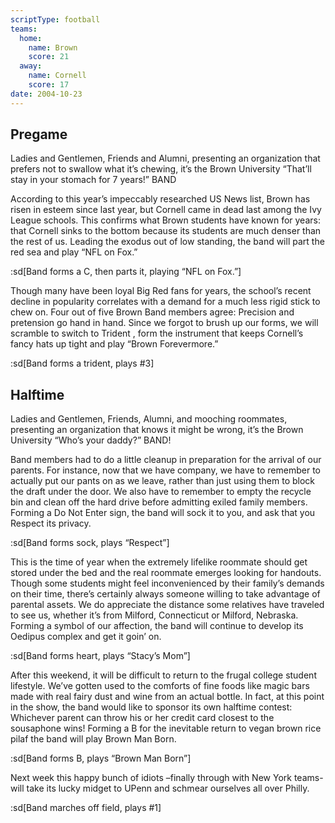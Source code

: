 ```yaml
---
scriptType: football
teams:
  home:
    name: Brown
    score: 21
  away:
    name: Cornell
    score: 17
date: 2004-10-23
---
```


## Pregame

Ladies and Gentlemen, Friends and Alumni, presenting an organization that prefers not to swallow what it’s chewing, it’s the Brown University “That’ll stay in your stomach for 7 years!” BAND

According to this year’s impeccably researched US News list, Brown has risen in esteem since last year, but Cornell came in dead last among the Ivy League schools. This confirms what Brown students have known for years: that Cornell sinks to the bottom because its students are much denser than the rest of us. Leading the exodus out of low standing, the band will part the red sea and play “NFL on Fox.”

:sd[Band forms a C, then parts it, playing “NFL on Fox.”]

Though many have been loyal Big Red fans for years, the school’s recent decline in popularity correlates with a demand for a much less rigid stick to chew on. Four out of five Brown Band members agree: Precision and pretension go hand in hand. Since we forgot to brush up our forms, we will scramble to switch to Trident , form the instrument that keeps Cornell’s fancy hats up tight and play “Brown Forevermore.”

:sd[Band forms a trident, plays #3]

## Halftime

Ladies and Gentlemen, Friends, Alumni, and mooching roommates, presenting an organization that knows it might be wrong, it’s the Brown University “Who’s your daddy?” BAND!

Band members had to do a little cleanup in preparation for the arrival of our parents. For instance, now that we have company, we have to remember to actually put our pants on as we leave, rather than just using them to block the draft under the door. We also have to remember to empty the recycle bin and clean off the hard drive before admitting exiled family members. Forming a Do Not Enter sign, the band will sock it to you, and ask that you Respect its privacy.

:sd[Band forms sock, plays “Respect”]

This is the time of year when the extremely lifelike roommate should get stored under the bed and the real roommate emerges looking for handouts. Though some students might feel inconvenienced by their family’s demands on their time, there’s certainly always someone willing to take advantage of parental assets. We do appreciate the distance some relatives have traveled to see us, whether it’s from Milford, Connecticut or Milford, Nebraska. Forming a symbol of our affection, the band will continue to develop its Oedipus complex and get it goin’ on.

:sd[Band forms heart, plays “Stacy’s Mom”]

After this weekend, it will be difficult to return to the frugal college student lifestyle. We’ve gotten used to the comforts of fine foods like magic bars made with real fairy dust and wine from an actual bottle. In fact, at this point in the show, the band would like to sponsor its own halftime contest: Whichever parent can throw his or her credit card closest to the sousaphone wins! Forming a B for the inevitable return to vegan brown rice pilaf the band will play Brown Man Born.

:sd[Band forms B, plays “Brown Man Born”]

Next week this happy bunch of idiots –finally through with New York teams- will take its lucky midget to UPenn and schmear ourselves all over Philly.

:sd[Band marches off field, plays #1]
